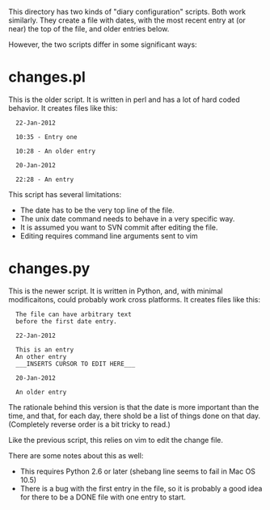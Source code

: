 This directory has two kinds of "diary configuration" scripts. Both work
similarly. They create a file with dates, with the most recent entry at (or
near) the top of the file, and older entries below.

However, the two scripts differ in some significant ways:

# changes.pl

This is the older script. It is written in perl and has a lot of hard coded
behavior. It creates files like this:

```
  22-Jan-2012

  10:35 - Entry one

  10:28 - An older entry

  20-Jan-2012

  22:28 - An entry
```

This script has several limitations:

*   The date has to be the very top line of the file.
*   The unix date command needs to behave in a very specific way.
*   It is assumed you want to SVN commit after editing the file.
*   Editing requires command line arguments sent to vim

# changes.py

This is the newer script. It is written in Python, and, with minimal
modificaitons, could probably work cross platforms. It creates files like this:

```
  The file can have arbitrary text
  before the first date entry.

  22-Jan-2012

  This is an entry
  An other entry
  ___INSERTS CURSOR TO EDIT HERE___

  20-Jan-2012

  An older entry
```

The rationale behind this version is that the date is more important than the
time, and that, for each day, there shold be a list of things done on that day.
(Completely reverse order is a bit tricky to read.)

Like the previous script, this relies on vim to edit the change file.

There are some notes about this as well:

*   This requires Python 2.6 or later (shebang line seems to fail in Mac OS
    10.5)
*   There is a bug with the first entry in the file, so it is probably a good
    idea for there to be a DONE file with one entry to start.
